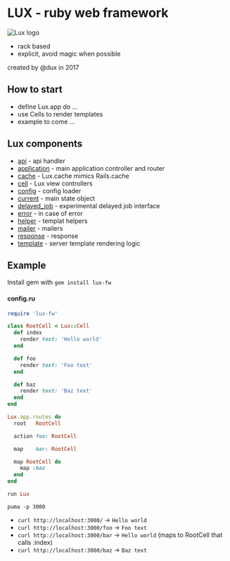 # LUX - ruby web framework

![Lux logo](https://i.imgur.com/Zy7DLXU.png)

* rack based
* explicit, avoid magic when possible

created by @dux in 2017

## How to start

* define Lux.app do ...
* use Cells to render templates
* example to come ...

## Lux components

* [api](lib/lux/api)                 - api handler
* [application](lib/lux/application) - main application controller and router
* [cache](lib/lux/cache)             - Lux.cache mimics Rails.cache
* [cell](lib/lux/cell)               - Lux view controllers
* [config](lib/lux/config)           - config loader
* [current](lib/lux/current)         - main state object
* [delayed_job](lib/lux/delayed_job) - experimental delayed job interface
* [error](lib/lux/error)             - in case of error
* [helper](lib/lux/helper)           - templat helpers
* [mailer](lib/lux/mailer)           - mailers
* [response](lib/lux/response)       - response
* [template](lib/lux/template)       - server template rendering logic

## Example

Install gem with `gem install lux-fw`

#### config.ru

```ruby
require 'lux-fw'

class RootCell < Lux::Cell
  def index
    render text: 'Hello world'
  end

  def foo
    render text: 'Foo text'
  end

  def baz
    render text: 'Baz text'
  end
end

Lux.app.routes do
  root   RootCell

  action foo: RootCell

  map    bar: RootCell

  map RootCell do
    map :baz
  end
end

run Lux
```

`puma -p 3000`

* `curl http://localhost:3000/` -> `Hello world`
* `curl http://localhost:3000/foo` -> `Foo text`
* `curl http://localhost:3000/bar` -> `Hello world` (maps to RootCell that calls :index)
* `curl http://localhost:3000/baz` -> `Baz text`


